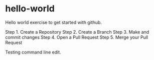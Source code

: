 # hello-world
Hello world exercise to get started with github.

Step 1. Create a Repository
Step 2. Create a Branch
Step 3. Make and commit changes
Step 4. Open a Pull Request
Step 5. Merge your Pull Request

Testing command line edit.
